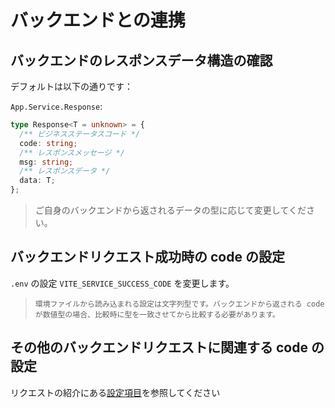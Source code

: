 # バックエンドとの連携

## バックエンドのレスポンスデータ構造の確認

デフォルトは以下の通りです：

`App.Service.Response`:

```ts
type Response<T = unknown> = {
  /** ビジネスステータスコード */
  code: string;
  /** レスポンスメッセージ */
  msg: string;
  /** レスポンスデータ */
  data: T;
};
```

> ご自身のバックエンドから返されるデータの型に応じて変更してください。

## バックエンドリクエスト成功時の code の設定

`.env` の設定 `VITE_SERVICE_SUCCESS_CODE` を変更します。

>     環境ファイルから読み込まれる設定は文字列型です。バックエンドから返される code が数値型の場合、比較時に型を一致させてから比較する必要があります。

## その他のバックエンドリクエストに関連する code の設定

リクエストの紹介にある[設定項目](./intro.md#请求相关配置介绍)を参照してください
